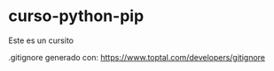 # curso-python-pip

Este es un cursito

.gitignore generado con: https://www.toptal.com/developers/gitignore
